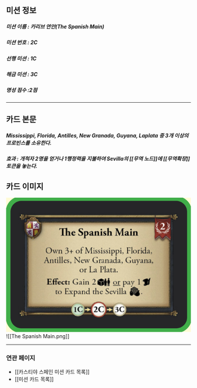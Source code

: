 ## 미션 정보
##### 미션 이름 : 카리브 연안(The Spanish Main)
##### 미션 번호 : 2C
##### 선행 미션 : 1C
##### 해금 미션 : 3C
##### 명성 점수 :2점
---
## 카드 본문
##### Mississippi, Florida, Antilles, New Granada, Guyana, Laplata 중 3개 이상의 프로빈스를 소유한다. 
##### *효과*  :  개척자 2명을 얻거나 1행정력을 지불하여 Sevilla의 [[무역 노드]]에  [[무역확장]] 토큰을 놓는다.

## 카드 이미지
<img src="\Assets\The Spanish Main.png"/>
![[The Spanish Main.png]]

--- 

### 연관 페이지
- [[카스티야 스페인 미션 카드 목록]]
- [[미션 카드 목록]]